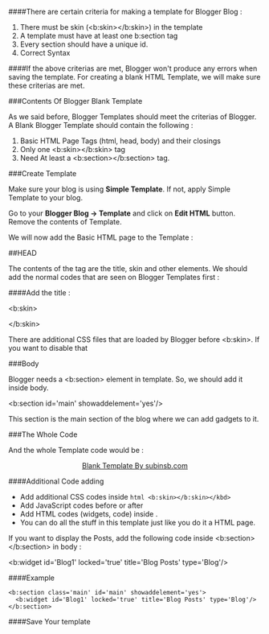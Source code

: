 ####There are certain criteria for making a template for Blogger Blog :

1. There must be skin (<b:skin></b:skin>) in the template
2. A template must have at least one b:section tag
3. Every section should have a unique id.
4. Correct Syntax

####If the above criterias are met, Blogger won't produce any errors when saving the template. For creating a blank HTML Template, we will make sure these criterias are met.

###Contents Of Blogger Blank Template

As we said before, Blogger Templates should meet the criterias of Blogger. A Blank Blogger Template should contain the following :


1. Basic HTML Page Tags (html, head, body) and their closings
2. Only one <b:skin></b:skin> tag
3. Need At least a <b:section></b:section> tag.

###Create Template

Make sure your blog is using **Simple Template**. If not, apply Simple Template to your blog.

Go to your **Blogger Blog -> Template** and click on **Edit HTML** button. Remove the contents of Template.

We will now add the Basic HTML page to the Template :

<?xml version="1.0" encoding="UTF-8" ?>
<html xmlns='http://www.w3.org/1999/xhtml' xmlns:b='http://www.google.com/2005/gml/b' xmlns:data='http://www.google.com/2005/gml/data' xmlns:expr='http://www.google.com/2005/gml/expr'>
 <head>
 </head>
 <body>
 </body>
</html>

##HEAD

The contents of the <head></head> tag are the title, skin and other elements. We should add the normal codes that are seen on Blogger Templates first :

<meta content='IE=EmulateIE7' http-equiv='X-UA-Compatible'/> 
 <b:if cond='data:blog.isMobile'> 
  <meta content='width=device-width,initial-scale=1.0,minimum-scale=1.0,maximum-scale=1.0' name='viewport'/> 
 <b:else/> 
  <meta content='width=1100' name='viewport'/> 
 </b:if> 
<b:include data='blog' name='all-head-content'/>

####Add the title :

<b:skin>
 <![CDATA[/* 
  body { 
   font: $(body.font); 
   color: $(body.text.color); 
   background: $(body.background); 
   padding: 0 $(content.shadow.spread) $(content.shadow.spread) $(content.shadow.spread); 
   $(body.background.override) margin: 0; 
   padding: 0; 
  }
 ]]>
</b:skin>

There are additional CSS files that are loaded by Blogger before <b:skin>. If you want to disable that

###Body

Blogger needs a <b:section> element in template. So, we should add it inside body.

<b:section id='main' showaddelement='yes'/>

This section is the main section of the blog where we can add gadgets to it.

###The Whole Code

And the whole Template code would be :

<?xml version="1.0" encoding="UTF-8" ?>
<html xmlns='http://www.w3.org/1999/xhtml' xmlns:b='http://www.google.com/2005/gml/b' xmlns:data='http://www.google.com/2005/gml/data' xmlns:expr='http://www.google.com/2005/gml/expr'>
 <head>
  <meta content='IE=EmulateIE7' http-equiv='X-UA-Compatible'/> 
  <b:if cond='data:blog.isMobile'> 
   <meta content='width=device-width,initial-scale=1.0,minimum-scale=1.0,maximum-scale=1.0' name='viewport'/> 
  <b:else/> 
   <meta content='width=1100' name='viewport'/> 
  </b:if> 
  <b:include data='blog' name='all-head-content'/>
  <title><data:blog.pageTitle/></title>
  <b:skin>
   <![CDATA[/* 
    body { 
     font: $(body.font); 
     color: $(body.text.color); 
     background: $(body.background); 
     padding: 0 $(content.shadow.spread) $(content.shadow.spread) $(content.shadow.spread); 
     $(body.background.override) margin: 0; 
     padding: 0; 
    }
   ]]>
  </b:skin>
 </head>
 <body>
  <b:section class='main' id='main' showaddelement='yes'/>
  <!-- Please Keep The Credits -->
  <center><a href="http://subinsb.com/make-a-blank-blogger-template">Blank Template By subinsb.com</a></center>
 </body>
</html>

####Additional Code adding

* Add additional CSS codes inside ```html <b:skin></b:skin></kbd> ```
* Add JavaScript codes before </head> or after <head>
* Add HTML codes (widgets, code) inside <body>.
* You can do all the stuff in this template just like you do it a HTML page.

If you want to display the Posts, add the following code inside <b:section></b:section> in body :

<b:widget id='Blog1' locked='true' title='Blog Posts' type='Blog'/>

####Example

    <b:section class='main' id='main' showaddelement='yes'>
      <b:widget id='Blog1' locked='true' title='Blog Posts' type='Blog'/>
    </b:section>

####Save Your template